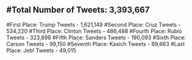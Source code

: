 #Total Number of Tweets: 3,393,667 
---
#First Place: Trump Tweets - 1,621,149
#Second Place: Cruz Tweets - 534,220
#Third Place: Clinton Tweets - 486,488
#Fourth Place: Rubio Tweets - 323,898
#Fifth Place: Sanders Tweets - 190,093
#Sixth Place: Carson Tweets - 99,150
#Seventh Place: Kasich Tweets - 89,663
#Last Place: Jeb! Tweets - 49,015
